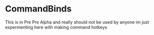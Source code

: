 # CommandBinds
This is in Pre Pre Alpha and really should not be used by anyone im just expermenting here with making command hotkeys

